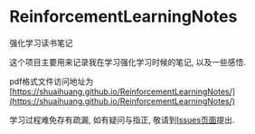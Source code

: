 # ReinforcementLearningNotes

强化学习读书笔记

这个项目主要用来记录我在学习强化学习时候的笔记, 以及一些感悟.

pdf格式文件访问地址为[https://shuaihuang.github.io/ReinforcementLearningNotes/](https://shuaihuang.github.io/ReinforcementLearningNotes/)

学习过程难免存有疏漏, 如有疑问与指正, 敬请到[Issues页面](https://github.com/ShuaiHuang/ReinforcementLearningNotes/issues)提出.